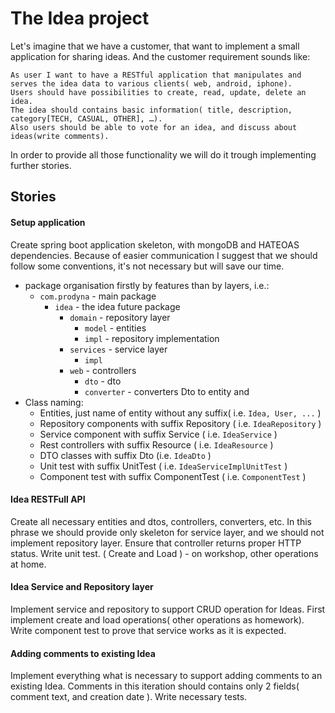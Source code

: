# The Idea project 

Let's imagine that we have a customer, that want to implement a small application for sharing ideas. And the customer requirement sounds like:

    As user I want to have a RESTful application that manipulates and serves the idea data to various clients( web, android, iphone). 
    Users should have possibilities to create, read, update, delete an idea. 
    The idea should contains basic information( title, description, category[TECH, CASUAL, OTHER], …). 
    Also users should be able to vote for an idea, and discuss about ideas(write comments).

In order to provide all those functionality we will do it trough implementing further stories.

## Stories

#### Setup application
Create spring boot application skeleton, with mongoDB and HATEOAS dependencies. 
Because of easier communication I suggest that we should follow some conventions, it's not necessary but will save our time.
* package organisation firstly by features than by layers, i.e.:
    * `com.prodyna` - main package
        * `idea` - the idea future package 
            * `domain` - repository layer
                * `model` - entities
                * `impl` - repository implementation
            * `services` - service layer
                * `impl`
            *  `web` - controllers
                * `dto` - dto
                * `converter` - converters Dto to entity and                   
* Class naming:
    * Entities, just name of entity without any suffix( i.e. `Idea, User, ...` )
    * Repository components with suffix Repository ( i.e. `IdeaRepository` )
    * Service component with suffix Service ( i.e. `IdeaService` )
    * Rest controllers with suffix Resource ( i.e. `IdeaResource` )
    * DTO classes with suffix Dto (i.e. `IdeaDto` )
    * Unit test with suffix UnitTest ( i.e. `IdeaServiceImplUnitTest` )
    * Component test with suffix ComponentTest ( i.e. `ComponentTest` )
    
#### Idea RESTFull API
Create all necessary entities and dtos, controllers, converters, etc. In this phrase we should provide only skeleton for service layer, 
and we should not implement repository layer. Ensure that controller returns proper HTTP status. Write unit test. 
( Create and Load ) - on workshop, other operations at home.

#### Idea Service and Repository layer
Implement service and repository to support CRUD operation for Ideas. First implement create and load operations( other operations as homework). 
Write component test to prove that service works as it is expected.

#### Adding comments to existing Idea 

Implement everything what is necessary to support adding comments to an existing Idea. 
Comments in this iteration should contains only 2 fields( comment text, and creation date ). Write necessary tests. 
